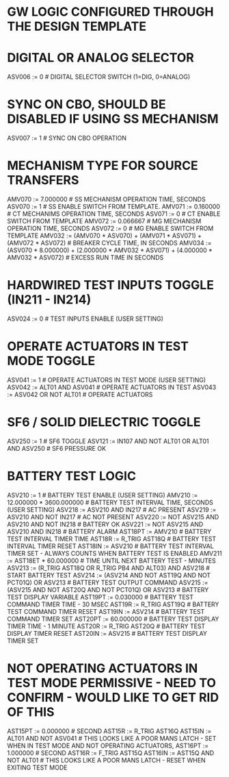 # GW LOGIC CONFIGURED THROUGH THE DESIGN TEMPLATE
#
# DIGITAL OR ANALOG SELECTOR
ASV006 := 0 # DIGITAL SELECTOR SWITCH (1=DIG, 0=ANALOG)
# SYNC ON CBO, SHOULD BE DISABLED IF USING SS MECHANISM
ASV007 := 1 # SYNC ON CBO OPERATION
# MECHANISM TYPE FOR SOURCE TRANSFERS
AMV070 := 7.000000 # SS MECHANISM OPERATION TIME, SECONDS
ASV070 := 1 # SS ENABLE SWITCH FROM TEMPLATE.
AMV071 := 0.160000 # CT MECHANIMS OPERATION TIME, SECONDS
ASV071 := 0 # CT ENABLE SWITCH FROM TEMPLATE
AMV072 := 0.066667 # MG MECHANISM OPERATION TIME, SECONDS
ASV072 := 0 # MG ENABLE SWITCH FROM TEMPLATE
AMV032 := (AMV070 * ASV070) + (AMV071 * ASV071) + (AMV072 * ASV072) # BREAKER CYCLE TIME, IN SECONDS
AMV034 := (ASV070 * 8.000000) + (2.000000 * AMV032 * ASV071) + (4.000000 * AMV032 * ASV072) # EXCESS RUN TIME IN SECONDS
# HARDWIRED TEST INPUTS TOGGLE (IN211 - IN214)
ASV024 := 0 # TEST INPUTS ENABLE (USER SETTING)
# OPERATE ACTUATORS IN TEST MODE TOGGLE
ASV041 := 1 # OPERATE ACTUATORS IN TEST MODE (USER SETTING)
ASV042 := ALT01 AND ASV041 # OPERATE ACTUATORS IN TEST
ASV043 := ASV042 OR NOT ALT01 # OPERATE ACTUATORS
# SF6 / SOLID DIELECTRIC TOGGLE
ASV250 := 1 # SF6 TOGGLE
ASV121 := IN107 AND NOT ALT01 OR ALT01 AND ASV250 # SF6 PRESSURE OK
# BATTERY TEST LOGIC
ASV210 := 1 # BATTERY TEST ENABLE (USER SETTING)
AMV210 := 12.000000 * 3600.000000 # BATTERY TEST INTERVAL TIME, SECONDS (USER SETTING)
ASV218 := ASV210 AND IN217 # AC PRESENT
ASV219 := ASV210 AND NOT IN217 # AC NOT PRESENT
ASV220 := NOT ASV215 AND ASV210 AND NOT IN218 # BATTERY OK
ASV221 := NOT ASV215 AND ASV210 AND IN218 # BATTERY ALARM
AST18PT := AMV210 # BATTERY TEST INTERVAL TIMER TIME
AST18R := R_TRIG AST18Q # BATTERY TEST INTERVAL TIMER RESET
AST18IN := ASV210 # BATTERY TEST INTERVAL TIMER SET - ALWAYS COUNTS WHEN BATTERY TEST IS ENABLED
AMV211 := AST18ET * 60.000000 # TIME UNTIL NEXT BATTERY TEST - MINUTES
ASV213 := (R_TRIG AST18Q OR R_TRIG PB4 AND ALT03) AND ASV218 # START BATTERY TEST
ASV214 := (ASV214 AND NOT AST19Q AND NOT PCT01Q) OR ASV213 # BATTERY TEST OUTPUT COMMAND
ASV215 := (ASV215 AND NOT AST20Q AND NOT PCT01Q) OR ASV213 # BATTERY TEST DISPLAY VARIABLE
AST19PT := 0.030000 # BATTERY TEST COMMAND TIMER TIME - 30 MSEC
AST19R := R_TRIG AST19Q # BATTERY TEST COMMAND TIMER RESET
AST19IN := ASV214 # BATTERY TEST COMMAND TIMER SET
AST20PT := 60.000000 # BATTERY TEST DISPLAY TIMER TIME - 1 MINUTE
AST20R := R_TRIG AST20Q # BATTERY TEST DISPLAY TIMER RESET
AST20IN := ASV215 # BATTERY TEST DISPLAY TIMER SET
#
# NOT OPERATING ACTUATORS IN TEST MODE PERMISSIVE - NEED TO CONFIRM - WOULD LIKE TO GET RID OF THIS
AST15PT := 0.000000 # SECOND
AST15R := R_TRIG AST16Q
AST15IN := ALT01 AND NOT ASV041 # THIS LOOKS LIKE A POOR MANS LATCH - SET WHEN IN TEST MODE AND NOT OPERATING ACTUATORS,
AST16PT := 1.000000 # SECOND
AST16R := F_TRIG AST15Q
AST16IN := AST15Q AND NOT ALT01 # THIS LOOKS LIKE A POOR MANS LATCH -  RESET WHEN EXITING TEST MODE
















































